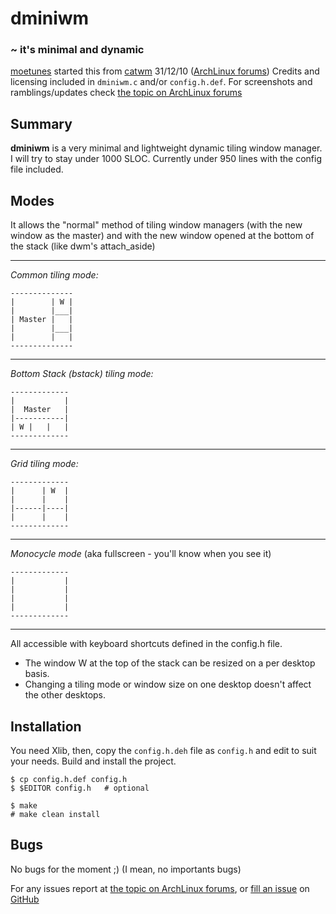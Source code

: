 dminiwm
=======

### ~ it's minimal and dynamic

[moetunes][] started this from [catwm][] 31/12/10 ([ArchLinux forums][catf])
Credits and licensing included in `dminiwm.c` and/or `config.h.def`.
For screenshots and ramblings/updates check [the topic on ArchLinux forums][dminif]

  [moetunes]: https://github.com/moetunes
  [catwm]: https://github.com/pyknite/catwm
  [catf]: https://bbs.archlinux.org/viewtopic.php?id=100215&p=1
  [dminif]: https://bbs.archlinux.org/viewtopic.php?id=126463


Summary
-------

**dminiwm** is a very minimal and lightweight dynamic tiling window manager.
I will try to stay under 1000 SLOC.
Currently under 950 lines with the config file included.


Modes
-----

It allows the "normal" method of tiling window managers (with the new window as the master)
and with the new window opened at the bottom of the stack (like dwm's attach\_aside)

---

*Common tiling mode:*

    --------------
    |        | W |
    |        |___|
    | Master |   |
    |        |___|
    |        |   |
    --------------

---

*Bottom Stack (bstack) tiling mode:*

    -------------
    |           |
    |  Master   |
    |-----------|
    | W |   |   |
    -------------

---

 *Grid tiling mode:*

    -------------
    |      | W  |
    |      |    |
    |------|----|
    |      |    |
    -------------

---

 *Monocycle mode* (aka fullscreen - you'll know when you see it)

    -------------
    |           |
    |           |
    |           |
    |           |
    -------------

---

All accessible with keyboard shortcuts defined in the config.h file.

 * The window W at the top of the stack can be resized on a per desktop basis.
 * Changing a tiling mode or window size on one desktop doesn't affect the other desktops.


Installation
------------

You need Xlib, then,
copy the `config.h.deh` file as `config.h`
and edit to suit your needs.
Build and install the project.

    $ cp config.h.def config.h
    $ $EDITOR config.h   # optional

    $ make
    # make clean install


Bugs
----

No bugs for the moment ;) (I mean, no importants bugs)

For any issues report at [the topic on ArchLinux forums][dminif],
or [fill an issue][bug] on [GitHub][ghp]

  [bug]: https://github.com/c00kiemon5ter/dminiwm/issues
  [ghp]: https://github.com/c00kiemon5ter/dminiwm

